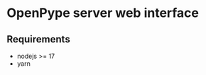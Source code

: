 OpenPype server web interface
=============================


Requirements
------------

 - nodejs >= 17
 - yarn
